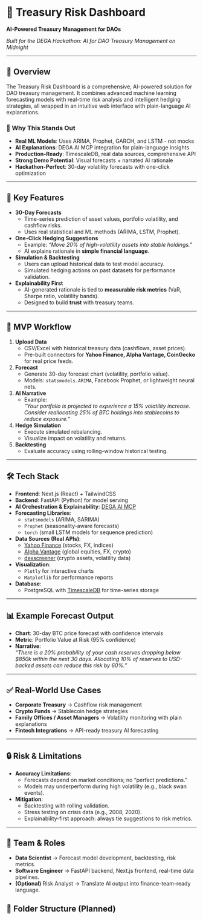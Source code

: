 # 🏦 Treasury Risk Dashboard

**AI-Powered Treasury Management for DAOs**

*Built for the DEGA Hackathon: AI for DAO Treasury Management on Midnight*

---

## 🎯 Overview

The Treasury Risk Dashboard is a comprehensive, AI-powered solution for DAO treasury management. It combines advanced machine learning forecasting models with real-time risk analysis and intelligent hedging strategies, all wrapped in an intuitive web interface with plain-language AI explanations.

### 🌟 Why This Stands Out

- **Real ML Models**: Uses ARIMA, Prophet, GARCH, and LSTM - not mocks
- **AI Explanations**: DEGA AI MCP integration for plain-language insights
- **Production-Ready**: TimescaleDB, real data sources, comprehensive API
- **Strong Demo Potential**: Visual forecasts + narrated AI rationale
- **Hackathon-Perfect**: 30-day volatility forecasts with one-click optimization

---

## 🎯 Key Features
- **30-Day Forecasts**
  - Time-series prediction of asset values, portfolio volatility, and cashflow risks.
  - Uses real statistical and ML methods (ARIMA, LSTM, Prophet).
- **One-Click Hedging Suggestions**
  - Example: *“Move 20% of high-volatility assets into stable holdings.”*
  - AI explains rationale in **simple financial language**.
- **Simulation & Backtesting**
  - Users can upload historical data to test model accuracy.
  - Simulated hedging actions on past datasets for performance validation.
- **Explainability First**
  - AI-generated rationale is tied to **measurable risk metrics** (VaR, Sharpe ratio, volatility bands).
  - Designed to build **trust** with treasury teams.

---

## 🚀 MVP Workflow
1. **Upload Data**
   - CSV/Excel with historical treasury data (cashflows, asset prices).
   - Pre-built connectors for **Yahoo Finance, Alpha Vantage, CoinGecko** for real price feeds.
2. **Forecast**
   - Generate 30-day forecast chart (volatility, portfolio value).
   - Models: `statsmodels.ARIMA`, Facebook Prophet, or lightweight neural nets.
3. **AI Narrative**
   - Example:  
     *“Your portfolio is projected to experience a 15% volatility increase. Consider reallocating 25% of BTC holdings into stablecoins to reduce exposure.”*
4. **Hedge Simulation**
   - Execute simulated rebalancing.
   - Visualize impact on volatility and returns.
5. **Backtesting**
   - Evaluate accuracy using rolling-window historical testing.

---

## 🛠️ Tech Stack
- **Frontend**: Next.js (React) + TailwindCSS  
- **Backend**: FastAPI (Python) for model serving  
- **AI Orchestration & Explainability**: [DEGA AI MCP](https://dega.ai/)  
- **Forecasting Libraries**:
  - `statsmodels` (ARIMA, SARIMA)
  - `Prophet` (seasonality-aware forecasts)
  - `torch` (small LSTM models for sequence prediction)
- **Data Sources (Real APIs)**:
  - [Yahoo Finance](https://pypi.org/project/yfinance/) (stocks, FX, indices)
  - [Alpha Vantage](https://www.alphavantage.co/) (global equities, FX, crypto)
  - [dexscreener]() (crypto assets, volatility data)
- **Visualization**:
  - `Plotly` for interactive charts
  - `Matplotlib` for performance reports
- **Database**:
  - PostgreSQL with [TimescaleDB](https://www.timescale.com/) for time-series storage

---

## 📊 Example Forecast Output
- **Chart**: 30-day BTC price forecast with confidence intervals  
- **Metric**: Portfolio Value at Risk (95% confidence)  
- **Narrative**:  
  *“There is a 20% probability of your cash reserves dropping below $850k within the next 30 days. Allocating 10% of reserves to USD-backed assets can reduce this risk by 60%.”*

---

## ✅ Real-World Use Cases
- **Corporate Treasury** → Cashflow risk management  
- **Crypto Funds** → Stablecoin hedge strategies  
- **Family Offices / Asset Managers** → Volatility monitoring with plain explanations  
- **Fintech Integrations** → API-ready treasury AI forecasting  

---

## 🔒 Risk & Limitations
- **Accuracy Limitations**:
  - Forecasts depend on market conditions; no “perfect predictions.”
  - Models may underperform during high volatility (e.g., black swan events).
- **Mitigation**:
  - Backtesting with rolling validation.
  - Stress testing on crisis data (e.g., 2008, 2020).
  - Explainability-first approach: always tie suggestions to risk metrics.

---

## 👥 Team & Roles
- **Data Scientist** → Forecast model development, backtesting, risk metrics.  
- **Software Engineer** → FastAPI backend, Next.js frontend, real-time data pipelines.  
- **(Optional)** Risk Analyst → Translate AI output into finance-team-ready language.  



## 📂 Folder Structure (Planned)

